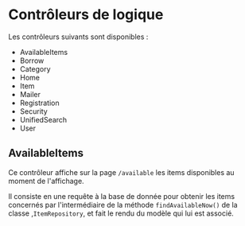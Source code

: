 Contrôleurs de logique
=========================

Les contrôleurs suivants sont disponibles :

- AvailableItems
- Borrow
- Category
- Home
- Item
- Mailer
- Registration
- Security
- UnifiedSearch
- User

AvailableItems
---------------

Ce contrôleur affiche sur la page `/available` les items disponibles au moment
de l'affichage.

Il consiste en une requête à la base de donnée pour obtenir les items
concernés par l'intermédiaire de la méthode `findAvailableNow()` de la classe
,`ItemRepository`, et fait le rendu du modèle qui lui est associé.
